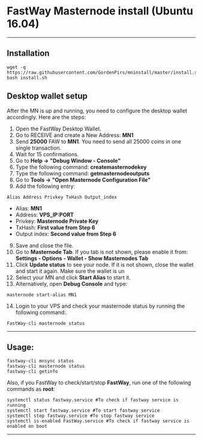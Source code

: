 # FastWay Masternode install (Ubuntu 16.04)
***

## Installation
```
wget -q https://raw.githubusercontent.com/GordenPirs/mninstall/master/install.sh
bash install.sh
```

## Desktop wallet setup

After the MN is up and running, you need to configure the desktop wallet accordingly. Here are the steps:  
1. Open the FastWay Desktop Wallet.  
2. Go to RECEIVE and create a New Address: **MN1**  
3. Send **25000** FAW to **MN1**. You need to send all 25000 coins in one single transaction.
4. Wait for 15 confirmations.  
5. Go to **Help -> "Debug Window - Console"**  
6. Type the following command: **createmasternodekey**
7. Type the following command: **getmasternodeoutputs**
8. Go to  **Tools -> "Open Masternode Configuration File"**
9. Add the following entry:
```
Alias Address Privkey TxHash Output_index
```
* Alias: **MN1**
* Address: **VPS_IP:PORT**
* Privkey: **Masternode Private Key**
* TxHash: **First value from Step 6**
* Output index:  **Second value from Step 6**
9. Save and close the file.
10. Go to **Masternode Tab**. If you tab is not shown, please enable it from: **Settings - Options - Wallet - Show Masternodes Tab**
11. Click **Update status** to see your node. If it is not shown, close the wallet and start it again. Make sure the wallet is un
12. Select your MN and click **Start Alias** to start it.
13. Alternatively, open **Debug Console** and type:
```
masternode start-alias MN1
```
14. Login to your VPS and check your masternode status by running the following command:.
```
FastWay-cli masternode status
```
***

## Usage:
```
fastway-cli mnsync status
fastway-cli masternode status  
fastway-cli getinfo
```
Also, if you FastWay to check/start/stop **FastWay**, run one of the following commands as **root**:

```
systemctl status fastway.service #To check if fastway service is running  
systemctl start fastway.service #To start fastway service  
systemctl stop fastway.service #To stop fastway service  
systemctl is-enabled FastWay.service #To check if fastway service is enabled on boot  
```  
***
